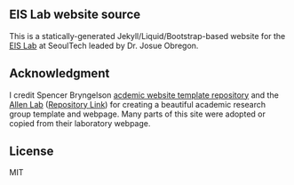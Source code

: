 ## EIS Lab website source

This is a statically-generated Jekyll/Liquid/Bootstrap-based website for the [EIS Lab](https://eislab.seoultech.ac.kr)  at SeoulTech leaded by Dr. Josue Obregon.


## Acknowledgment

I credit Spencer Bryngelson [acdemic website template repository](https://github.com/sbryngelson/academic-website-template) and the [Allen Lab](https://www.allanlab.org/) ([Repository Link](https://github.com/mpa139/allanlab)) for creating a beautiful academic research group template and webpage.
Many parts of this site were adopted or copied from their laboratory webpage.

## License

MIT
